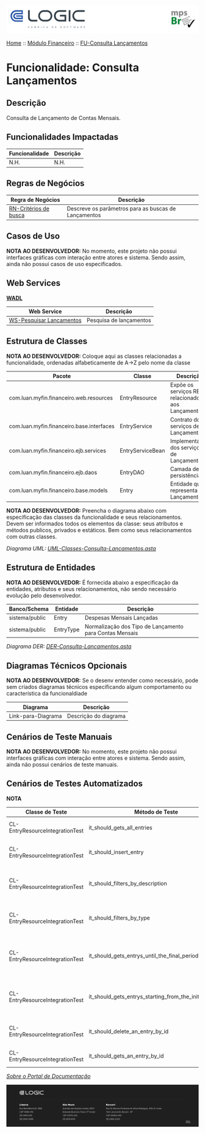 ![Cabecalho](../../ReadMe-Anexos/Cabecalho.png)

[Home](../../ReadMe.md) :: [Módulo Financeiro](../Modulo-Financeiro.md) :: [FU-Consulta Lançamentos](FU-Consulta-Lancamentos.md)


# Funcionalidade: Consulta Lançamentos

## Descrição

Consulta de Lançamento de Contas Mensais.

## Funcionalidades Impactadas

| Funcionalidade | Descrição |
|----------------|-----------|
| N.H.           | N.H.      |

## Regras de Negócios

| Regra de Negócios                                                       | Descrição                                           |
|-------------------------------------------------------------------------|-----------------------------------------------------|
| [RN-Critérios de busca](Regras-de-Negocios/RN-Criterios-de-Buscas.md)   | Descreve os parâmetros para as buscas de Lançamentos|

## Casos de Uso

**NOTA AO DESENVOLVEDOR:** No momento, este projeto não possui interfaces gráficas com interação entre atores e sistema. Sendo assim, ainda não possui casos de uso especificados.

## Web Services

**[WADL](Web-Services/WADL.md)**

| Web Service                                                          | Descrição                                   |
|----------------------------------------------------------------------|---------------------------------------------|
| [WS-Pesquisar Lancamentos](Web-Services/WS-Pesquisar-Lancamentos.md) | Pesquisa de lançamentos                     |


## Estrutura de Classes

**NOTA AO DESENVOLVEDOR:** Coloque aqui as classes relacionadas a funcionalidade, ordenadas alfabeticamente de A->Z pelo nome da classe

| Pacote                     | Classe       | Descrição                               |
|----------------------------|--------------|-----------------------------------------|
| com.luan.myfin.financeiro.web.resources | EntryResource | Expõe os serviços REST relacionados aos Lançamentos |
| com.luan.myfin.financeiro.base.interfaces | EntryService | Contrato dos serviços de Lançamentos |
| com.luan.myfin.financeiro.ejb.services | EntryServiceBean | Implementação dos serviços de Lançamentos |
| com.luan.myfin.financeiro.ejb.daos | EntryDAO | Camada de persistência |
| com.luan.myfin.financeiro.base.models | Entry | Entidade que representa o Lançamento |

**NOTA AO DESENVOLVEDOR:** Preencha o diagrama abaixo com especificação das classes da funcionalidade e seus relacionamentos. Devem ser informados todos os elementos da classe: seus atributos e métodos publicos, privados e estáticos. Bem como seus relacionamentos com outras classes.

_Diagrama UML: [UML-Classes-Consulta-Lancamentos.asta](FU-Consulta-Lancamentos-Anexos/UML-Classes-Consulta-Lancamentos.asta)_

## Estrutura de Entidades

**NOTA AO DESENVOLVEDOR:** É fornecida abaixo a especificação da entidades, atributos e seus relacionamentos, não sendo necessário evolução pelo desenvolvedor.

| Banco/Schema   | Entidade         | Descrição                                               |
|----------------|------------------|---------------------------------------------------------|
| sistema/public | Entry | Despesas Mensais Lançadas                               |
| sistema/public | EntryType   | Normalização dos Tipo de Lançamento para Contas Mensais |

_Diagrama DER: [DER-Consulta-Lancamentos.asta](FU-Consulta-Lancamentos-Anexos/DER-Consulta-Lancamentos.asta)_

## Diagramas Técnicos Opcionais

**NOTA AO DESENVOLVEDOR:** Se o desenv entender como necessário, pode sem criados diagramas técnicos especificando algum comportamento ou característica da funcionaldiade

| Diagrama           | Descrição             |
|--------------------|-----------------------|
| Link-para-Diagrama | Descrição do diagrama |

## Cenários de Teste Manuais

**NOTA AO DESENVOLVEDOR:** No momento, este projeto não possui interfaces gráficas com interação entre atores e sistema. Sendo assim, ainda não possui cenários de teste manuais.

## Cenários de Testes Automatizados

**NOTA**

| Classe de Teste     | Método de Teste    |Descrição         |
|---------------------|--------------------|------------------|
| CL-EntryResourceIntegrationTest | it_should_gets_all_entries | testa a busca de todas os Lançamentos |
| CL-EntryResourceIntegrationTest | it_should_insert_entry | testa a inserção de um Lançamentos |
| CL-EntryResourceIntegrationTest | it_should_filters_by_description | testa a buscar de Lançamentos filtrando pela descrição |
| CL-EntryResourceIntegrationTest | it_should_filters_by_type | testa a busca de Lançamentos filtrando pelo tipo |
| CL-EntryResourceIntegrationTest | it_should_gets_entrys_until_the_final_period | testa a busca de Lançamentos do início até a data especificada |
| CL-EntryResourceIntegrationTest | it_should_gets_entrys_starting_from_the_initial_period | testa a de busca Lançamentos a partir da data especificada |
| CL-EntryResourceIntegrationTest | it_should_delete_an_entry_by_id | testa a remoção de um Lançamento |
| CL-EntryResourceIntegrationTest | it_should_gets_an_entry_by_id | testa a busca de um Lançamento |

_[Sobre o Portal de Documentação](../../About/About.md)_


![Rodape](../../ReadMe-Anexos/Rodape.png)
